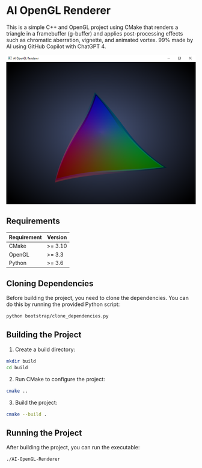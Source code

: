 # AI OpenGL Renderer

This is a simple C++ and OpenGL project using CMake that renders a triangle in a framebuffer (g-buffer) and applies post-processing effects such as chromatic aberration, vignette, and animated vortex. 99% made by AI using GitHub Copilot with ChatGPT 4.

![Screenshot](./screenshots/AI-OpenGL-Renderer.png)

## Requirements

| Requirement      | Version  |
|------------------|----------|
| CMake            | >= 3.10  |
| OpenGL           | >= 3.3   |
| Python           | >= 3.6   |

## Cloning Dependencies

Before building the project, you need to clone the dependencies. You can do this by running the provided Python script:

```bash
python bootstrap/clone_dependencies.py
```

## Building the Project

1. Create a build directory:

```bash
mkdir build
cd build
```

2. Run CMake to configure the project:

```bash
cmake ..
```

3. Build the project:

```bash
cmake --build .
```

## Running the Project

After building the project, you can run the executable:

```bash
./AI-OpenGL-Renderer
```
